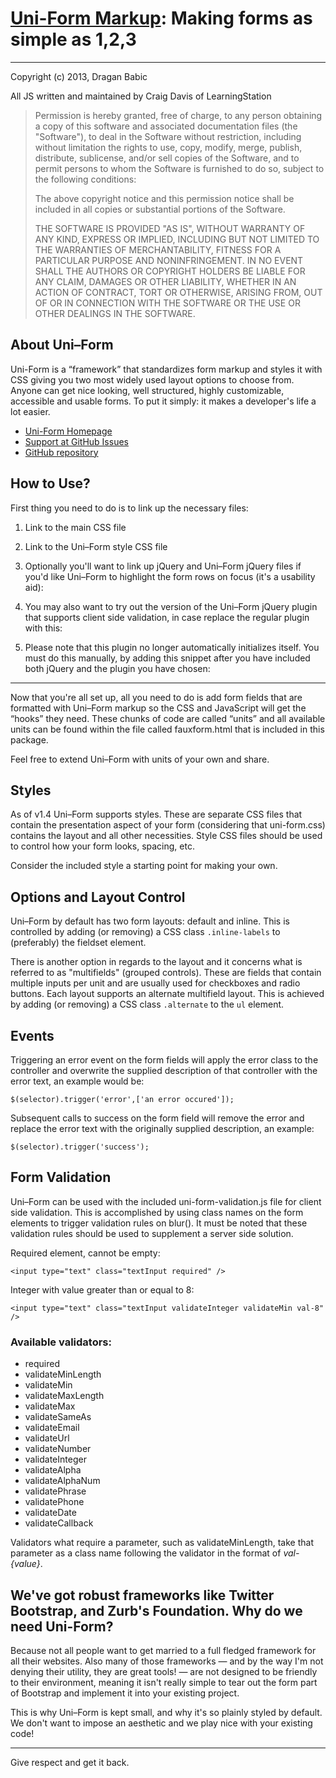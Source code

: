 # [Uni-Form Markup](http://sprawsm.com/uni-form/): Making forms as simple as 1,2,3

- - -

Copyright (c) 2013, Dragan Babic

All JS written and maintained by Craig Davis of LearningStation
   
> Permission is hereby granted, free of charge, to any person
> obtaining a copy of this software and associated documentation
> files (the "Software"), to deal in the Software without
> restriction, including without limitation the rights to use,
> copy, modify, merge, publish, distribute, sublicense, and/or sell
> copies of the Software, and to permit persons to whom the
> Software is furnished to do so, subject to the following
> conditions:
> 
> The above copyright notice and this permission notice shall be
> included in all copies or substantial portions of the Software.
> 
> THE SOFTWARE IS PROVIDED "AS IS", WITHOUT WARRANTY OF ANY KIND,
> EXPRESS OR IMPLIED, INCLUDING BUT NOT LIMITED TO THE WARRANTIES
> OF MERCHANTABILITY, FITNESS FOR A PARTICULAR PURPOSE AND
> NONINFRINGEMENT. IN NO EVENT SHALL THE AUTHORS OR COPYRIGHT
> HOLDERS BE LIABLE FOR ANY CLAIM, DAMAGES OR OTHER LIABILITY,
> WHETHER IN AN ACTION OF CONTRACT, TORT OR OTHERWISE, ARISING
> FROM, OUT OF OR IN CONNECTION WITH THE SOFTWARE OR THE USE OR
> OTHER DEALINGS IN THE SOFTWARE.

## About Uni–Form 

Uni-Form is a “framework” that standardizes form markup and styles it with CSS 
giving you two most widely used layout options to choose from. Anyone can get nice looking, well structured, highly customizable, accessible and usable forms. To put it simply: it makes a developer's life a lot easier. 

* [Uni-Form Homepage](http://sprawsm.com/uni-form/)
* [Support at GitHub Issues](https://github.com/draganbabic/uni-form/issues)
* [GitHub repository](https://github.com/draganbabic/uni-form/)

## How to Use? 

First thing you need to do is to link up the necessary files: 

1. Link to the main CSS file
    
    <link href="path/to/file/uni-form.css" rel="stylesheet"/>
    
2. Link to the Uni–Form style CSS file
    
    <link href="path/to/file/style.uni-form.css" rel="stylesheet"/>
    
3. Optionally you'll want to link up jQuery and Uni–Form jQuery files if you'd like Uni–Form to highlight the form rows on focus (it's a usability aid): 
      
    <script type="text/javascript" src="http://ajax.googleapis.com/ajax/libs/jquery/1.9.1/jquery.min.js"></script>
    <script type="text/javascript" src="path/to/file/uni-form.jquery.js"></script>
    
4. You may also want to try out the version of the Uni–Form jQuery plugin that supports client side validation, in case replace the regular plugin with this:
    
    <script type="text/javascript" src="path/to/file/uni-form-validation.jquery.js"></script>

5. Please note that this plugin no longer automatically initializes itself. You must do this manually, by adding this snippet after you have included both jQuery and the plugin you have chosen:
   
    <script type="text/javascript">
      $(document).ready( function () {
        // Initialize Uni-Form
        $(function(){
          $('form.uniForm').uniform();
        });
      });
    </script>

- - -

Now that you're all set up, all you need to do is add form fields that are formatted with Uni–Form markup so the CSS and JavaScript will get the “hooks” they need. These chunks of code are called “units” and all available units can be found within the file called fauxform.html that is included in this package. 

Feel free to extend Uni–Form with units of your own and share. 

## Styles 

As of v1.4 Uni–Form supports styles. These are separate CSS files that contain the presentation aspect of your form (considering that uni-form.css) contains the layout and all other necessities. Style CSS files should be used to control how your form looks, spacing, etc.  

Consider the included style a starting point for making your own.

## Options and Layout Control 

Uni–Form by default has two form layouts: default and inline. This is controlled by adding (or removing) a CSS class `.inline-labels` to (preferably) the fieldset element. 

There is another option in regards to the layout and it concerns what is referred to as "multifields" (grouped controls). These are fields that contain multiple inputs per unit and are usually used for checkboxes and radio buttons. Each layout supports an alternate multifield layout. This is achieved by adding (or removing) a CSS class `.alternate` to the `ul` element. 

## Events

Triggering an error event on the form fields will apply the error class to the controller and overwrite the supplied description of that controller with the error text, an example would be:

    $(selector).trigger('error',['an error occured']);

Subsequent calls to success on the form field will remove the error and replace the error text with the originally supplied description, an example:

    $(selector).trigger('success');

## Form Validation

Uni–Form can be used with the included uni-form-validation.js file for client side validation. This is accomplished by using class names on the form elements to trigger validation rules on blur(). It must be noted that these validation rules should be used to supplement a server side solution.

Required element, cannot be empty:

    <input type="text" class="textInput required" />

Integer with value greater than or equal to 8:

    <input type="text" class="textInput validateInteger validateMin val-8" />

### Available validators:

* required
* validateMinLength
* validateMin
* validateMaxLength
* validateMax
* validateSameAs
* validateEmail
* validateUrl
* validateNumber
* validateInteger
* validateAlpha
* validateAlphaNum
* validatePhrase
* validatePhone
* validateDate
* validateCallback

Validators what require a parameter, such as validateMinLength, take that parameter as a class name following the validator in the format of _val-{value}_. 

## We've got robust frameworks like Twitter Bootstrap, and Zurb's Foundation. Why do we need Uni-Form? 

Because not all people want to get married to a full fledged framework for all their websites. Also many of those frameworks — and by the way I'm not denying their utility, they are great tools! — are not designed to be friendly to their environment, meaning it isn't really simple to tear out the form part of Bootstrap and implement it into your existing project. 

This is why Uni–Form is kept small, and why it's so plainly styled by default. We don't want to impose an aesthetic and we play nice with your existing code! 

- - -

Give respect and get it back.